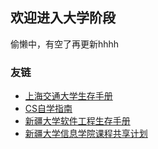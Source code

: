 
## 欢迎进入大学阶段

偷懒中，有空了再更新hhhh


### 友链
- [上海交通大学生存手册](https://survivesjtu.gitbook.io/survivesjtumanual)
- [CS自学指南](https://csdiy.wiki/)
- [新疆大学软件工程生存手册](https://gitee.com/XJUSoftwareHandbook/handbook01)
- [新疆大学信息学院课程共享计划](https://github.com/Indolent-Kawhi/XJU-Computing-Heart)